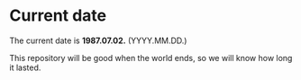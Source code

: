 # Current date

The current date is **1987.07.02.** (YYYY.MM.DD.)

This repository will be good when the world ends, so we will know how long it lasted.
